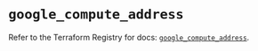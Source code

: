 # `google_compute_address`

Refer to the Terraform Registry for docs: [`google_compute_address`](https://registry.terraform.io/providers/hashicorp/google-beta/6.49.0/docs/resources/google_compute_address).
